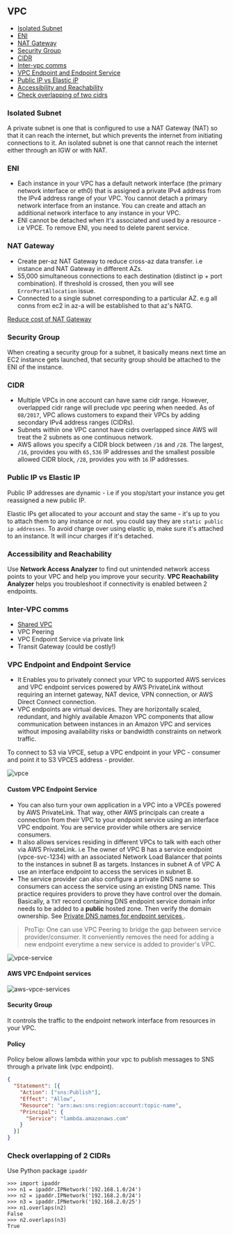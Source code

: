 ## VPC

- [Isolated Subnet](#isolated-subnet)
- [ENI](#eni)
- [NAT Gateway](#nat-gateway)
- [Security Group](#security-group)
- [CIDR](#cidr)
- [Inter-vpc comms](#inter-vpc-comms)
- [VPC Endpoint and Endpoint Service](#vpc-endpoint-and-endpoint-service)
- [Public IP vs Elastic iP](#public-ip-vs-elastic-ip)
- [Accessibility and Reachability](#accessibility-and-reachability)
- [Check overlapping of two cidrs](#check-overlapping-of-two-cidrs)


### Isolated Subnet

A private subnet is one that is configured to use a NAT Gateway (NAT) so that it can reach the internet, but which prevents the internet from initiating connections to it. An isolated subnet is one that cannot reach the internet either through an IGW or with NAT.

### ENI

- Each instance in your VPC has a default network interface (the primary network interface or eth0) that is assigned a private IPv4 address from the IPv4 address range of your VPC. You cannot detach a primary network interface from an instance. You can create and attach an additional network interface to any instance in your VPC.
- ENI cannot be detached when it's associated and used by a resource - i.e VPCE. To remove ENI, you need to delete parent service.

### NAT Gateway

- Create per-az NAT Gateway to reduce cross-az data transfer. i.e instance and NAT Gateway in different AZs.
- 55,000 simultaneous connections to each destination (distinct ip + port combination). If threshold is crossed, then you will see `ErrorPortAllocation` issue.
- Connected to a single subnet corresponding to a particular AZ. e.g all conns from ec2 in az-a will be established to that az's NATG.

[Reduce cost of NAT Gateway](https://www.stephengrier.com/reducing-the-cost-of-aws-nat-gateways/)

### Security Group

When creating a security group for a subnet, it basically means next time an EC2 instance gets launched, that security group should be attached to the ENI of the instance.

### CIDR

- Multiple VPCs in one account can have same cidr range. However, overlapped cidr range will preclude vpc peering when needed. As of `08/2017`, VPC allows customers to expand their VPCs by adding secondary IPv4 address ranges (CIDRs).
- Subnets within one VPC cannot have cidrs overlapped since AWS will treat the 2 subnets as one continuous network.
- AWS allows you specify a CIDR block between `/16` and `/28`. The largest, `/16`, provides you with `65,536` IP addresses and the smallest possible allowed CIDR block, `/28`, provides you with `16` IP addresses.

### Public IP vs Elastic IP
Public IP addresses are dynamic - i.e if you stop/start your instance you get reassigned a new public IP.

Elastic IPs get allocated to your account and stay the same - it's up to you to attach them to any instance or not. you could say they are `static public ip addresses`. To avoid charge over using elastic ip, make sure it's attached to an instance. It will incur charges if it's detached.

### Accessibility and Reachability

Use **Network Access Analyzer** to find out unintended network access points to your VPC and help you improve your security.
**VPC Reachability Analyzer** helps you troubleshoot if connectivity is enabled between 2 endpoints.

### Inter-VPC comms

- [Shared VPC](https://aws.amazon.com/blogs/architecture/using-vpc-sharing-for-a-cost-effective-multi-account-microservice-architecture/)
- VPC Peering
- VPC Endpoint Service via private link
- Transit Gateway (could be costly!)

### VPC Endpoint and Endpoint Service

- It Enables you to privately connect your VPC to supported AWS services and VPC endpoint services powered by AWS PrivateLink without requiring an internet gateway, NAT device, VPN connection, or AWS Direct Connect connection.
- VPC endpoints are virtual devices. They are horizontally scaled, redundant, and highly available Amazon VPC components that allow communication between instances in an Amazon VPC and services without imposing availability risks or bandwidth constraints on network traffic.

To connect to S3 via VPCE, setup a VPC endpoint in your VPC - consumer and point it to S3 VPCES address - provider.

![vpce](./vpce.png)

#### Custom VPC Endpoint Service

- You can also turn your own application in a VPC into a VPCEs powered by AWS PrivateLink. That way, other AWS principals can create a connection from their VPC to your endpoint service using an interface VPC endpoint. You are service provider while others are service consumers.
- It also allows services residing in different VPCs to talk with each other via AWS PrivateLink. i.e The owner of VPC B has a service endpoint (vpce-svc-1234) with an associated Network Load Balancer that points to the instances in subnet B as targets. Instances in subnet A of VPC A use an interface endpoint to access the services in subnet B.
- The service provider can also configure a private DNS name so consumers can access the service using an existing DNS name. This practice requires providers to prove they have control over the domain. Basically, a `TXT` record containing DNS endpoint service domain infor needs to be added to a **public** hosted zone. Then verify the domain ownership. See [Private DNS names for endpoint services
](https://docs.aws.amazon.com/vpc/latest/userguide/verify-domains.html).

> ProTip: One can use VPC Peering to bridge the gap between service provider/consumer. It conveniently removes the need for adding a new endpoint everytime a new service is added to provider's VPC.

![vpce-service](vpce-service.png)

#### AWS VPC Endpoint services

![aws-vpce-services](aws-vpce-services.png)

#### Security Group

It controls the traffic to the endpoint network interface from resources in your VPC.

#### Policy

Policy below allows lambda within your vpc to publish messages to SNS through a private link (vpc endpoint).

```json
{
  "Statement": [{
    "Action": ["sns:Publish"],
    "Effect": "Allow",
    "Resource": "arn:aws:sns:region:account:topic-name",
    "Principal": {
      "Service": "lambda.amazonaws.com"
    }
  }]
}
```

### Check overlapping of 2 CIDRs

Use Python package `ipaddr`

```shell
>>> import ipaddr
>>> n1 = ipaddr.IPNetwork('192.168.1.0/24')
>>> n2 = ipaddr.IPNetwork('192.168.2.0/24')
>>> n3 = ipaddr.IPNetwork('192.168.2.0/25')
>>> n1.overlaps(n2)
False
>>> n2.overlaps(n3)
True
```
